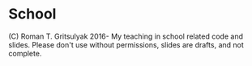 # School
(C) Roman T. Gritsulyak 2016-
My teaching in school related code and slides.
Please don't use without permissions, slides are drafts, and not complete.
